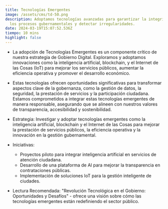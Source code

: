 ```yaml
---
title: Tecnologías Emergentes
image: /assets/cms/td-50.png
description: Adoptamos tecnologías avanzadas para garantizar la integridad de
  los procesos gubernamentales y detectar irregularidades.
date: 2024-03-19T15:07:52.536Z
tiempo: 10 mins
highlight: false
---
```

<!--StartFragment-->

* La adopción de Tecnologías Emergentes es un componente crítico de nuestra estrategia de Gobierno Digital. Exploramos y adoptamos innovaciones como la inteligencia artificial, blockchain, y el Internet de las Cosas (IoT) para mejorar los servicios públicos, aumentar la eficiencia operativa y promover el desarrollo económico.
* Estas tecnologías ofrecen oportunidades significativas para transformar aspectos clave de la gobernanza, como la gestión de datos, la seguridad, la prestación de servicios y la participación ciudadana. Estamos comprometidos a integrar estas tecnologías emergentes de manera responsable, asegurando que se alineen con nuestros valores de transparencia, accesibilidad y sostenibilidad.
* Estrategia: Investigar y adoptar tecnologías emergentes como la inteligencia artificial, blockchain y el Internet de las Cosas para mejorar la prestación de servicios públicos, la eficiencia operativa y la innovación en la gestión gubernamental.
* Iniciativas:

  * Proyectos piloto para integrar inteligencia artificial en servicios de atención ciudadana.
  * Desarrollo de una plataforma de AI para mejorar la transparencia en contrataciones públicas.
  * Implementación de soluciones IoT para la gestión inteligente de ciudades.
* Lectura Recomendada: "Revolución Tecnológica en el Gobierno: Oportunidades y Desafíos" - ofrece una visión sobre cómo las tecnologías emergentes están redefiniendo el sector público.

<!--EndFragment-->